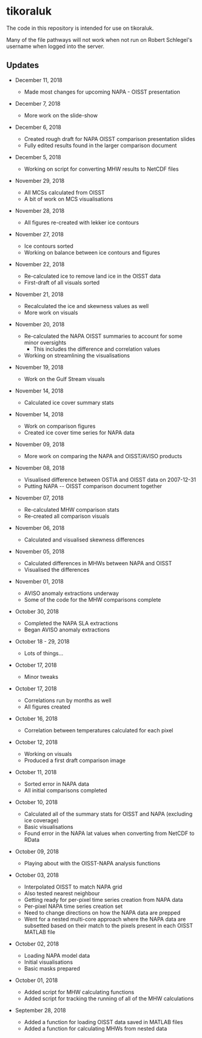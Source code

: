 # tikoraluk
The code in this repository is intended for use on tikoraluk.  

Many of the file pathways will not work when not run on Robert Schlegel's username when logged into the server.

## Updates  

* December 11, 2018
  * Made most changes for upcoming NAPA - OISST presentation

* December 7, 2018
  * More work on the slide-show

* December 6, 2018
  * Created rough draft for NAPA OISST comparison presentation slides
  * Fully edited results found in the larger comparison document

* December 5, 2018
  * Working on script for converting MHW results to NetCDF files

* November 29, 2018
  * All MCSs calculated from OISST
  * A bit of work on MCS visualisations
  
* November 28, 2018
  * All figures re-created with lekker ice contours

* November 27, 2018
  * Ice contours sorted
  * Working on balance between ice contours and figures

* November 22, 2018
  * Re-calculated ice to remove land ice in the OISST data
  * First-draft of all visuals sorted

* November 21, 2018
  * Recalculated the ice and skewness values as well
  * More work on visuals

* November 20, 2018
  * Re-calculated the NAPA OISST summaries to account for some minor oversights
    * This includes the difference and correlation values
  * Working on streamlining the visualisations

* November 19, 2018
  * Work on the Gulf Stream visuals

* November 14, 2018
  * Calculated ice cover summary stats

* November 14, 2018
  * Work on comparison figures
  * Created ice cover time series for NAPA data

* November 09, 2018
  * More work on comparing the NAPA and OISST/AVISO products

* November 08, 2018
  * Visualised difference between OSTIA and OISST data on 2007-12-31
  * Putting NAPA -- OISST comparison document together

* November 07, 2018
  * Re-calculated MHW comparison stats
  * Re-created all comparison visuals

* November 06, 2018
  * Calculated and visualised skewness differences

* November 05, 2018
  * Calculated differences in MHWs between NAPA and OISST
  * Visualised the differences

* November 01, 2018
  * AVISO anomaly extractions underway
  * Some of the code for the MHW comparisons complete

* October 30, 2018
  * Completed the NAPA SLA extractions
  * Began AVISO anomaly extractions

* October 18 - 29, 2018
  * Lots of things...

* October 17, 2018
  * Minor tweaks

* October 17, 2018
  * Correlations run by months as well
  * All figures created

* October 16, 2018
  * Correlation between temperatures calculated for each pixel

* October 12, 2018
  * Working on visuals
  * Produced a first draft comparison image

* October 11, 2018
  * Sorted error in NAPA data
  * All initial comparisons completed

* October 10, 2018
  * Calculated all of the summary stats for OISST and NAPA (excluding ice coverage)
  * Basic visualisations
  * Found error in the NAPA lat values when converting from NetCDF to RData

* October 09, 2018
  * Playing about with the OISST-NAPA analysis functions
  
* October 03, 2018
  * Interpolated OISST to match NAPA grid
  * Also tested nearest neighbour
  * Getting ready for per-pixel time series creation from NAPA data
  * Per-pixel NAPA time series creation set
  * Need to change directions on how the NAPA data are prepped
  * Went for a nested multi-core approach where the NAPA data are subsetted
    based on their match to the pixels present in each OISST MATLAB file

* October 02, 2018
  * Loading NAPA model data
  * Initial visualisations
  * Basic masks prepared
  
* October 01, 2018
  * Added script for MHW calculating functions
  * Added script for tracking the running of all of the MHW calculations

* September 28, 2018
  * Added a function for loading OISST data saved in MATLAB files
  * Added a function for calculating MHWs from nested data
  
